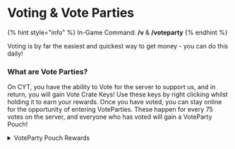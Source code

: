 # Voting & Vote Parties

{% hint style="info" %}
In-Game Command: **/v** & **/voteparty**
{% endhint %}

Voting is by far the easiest and quickest way to get money - you can do this daily!

### What are Vote Parties?

On CYT, you have the ability to Vote for the server to support us, and in return, you will gain Vote Crate Keys! Use these keys by right clicking whilst holding it to earn your rewards. Once you have voted, you can stay online for the opportunity of entering VoteParties. These happen for every 75 votes on the server, and everyone who has voted will gain a VoteParty Pouch!

<details>

<summary>VoteParty Pouch Rewards</summary>

* Small Money Pouch
* Small XP Pouch
* Small Fish Pouch
* Small Credits Pouch
* Spawner Shard
* Reward Crate Key
* Reward Crate Key X2
* Mystery Essence
* Enchanted Golden Apple

</details>
